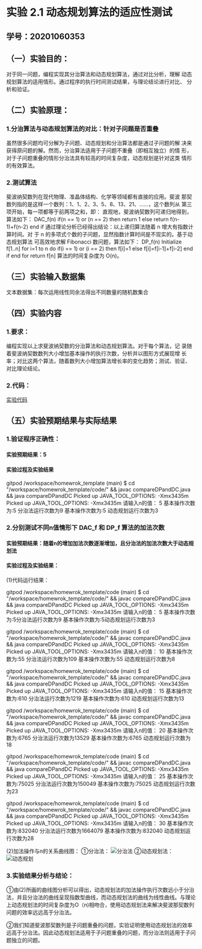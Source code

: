 # 实验 2.1 动态规划算法的适应性测试

## 学号：20201060353  

## （一）实验目的：  
对于同一问题，编程实现其分治算法和动态规划算法，通过对比分析，理解
动态规划算法的适用情形。通过程序的执行时间测试结果，与理论结论进行对比、
分析和验证。

## （二）实验原理：
### 1.分治算法与动态规划算法的对比：针对子问题是否重叠
虽然很多问题均可分解为子问题、动态规划和分治算法都是通过子问题的解
决来获得原问题的解。然而，分治算法适用于子问题不重叠（即相互独立）的情
形，对于子问题重叠的情形分治法具有较高的时间复杂度，动态规划是针对这类
情形的有效算法。
### 2.测试算法
斐波纳契数列在现代物理、准晶体结构、化学等领域都有直接的应用。斐波
那契数列指的是这样一个数列：1、1、2、3、5、8、13、21、……，这个数列从
第三项开始，每一项都等于前两项之和，即：
直观地，斐波纳契数列可递归地得到，算法如下：
DAC_f(n) 
if(n == 1) or (n == 2) then 
 return 1 
else 
return f(n-1)+f(n-2) 
end if 
通过理论分析已经得出结论：以上递归算法随着 n 增大有指数计算时间。对
于 n 的多项式个数的子问题，显然指数计算时间是不现实的。基于动态规划算法
可高效地求解 Fibonacci 数问题，算法如下：
DP_f(n) 
Initialize f[1..n] 
for i=1 to n do 
if(i == 1) or (i == 2) then 
 f[i]=1 
else 
f[i]=f[i-1]+f[i-2] 
end if 
end for 
return f[n] 
算法的时间复杂度为 O(n)。

## （三）实验输入数据集
文本数据集：每次运用线性同余法得出不同数量的随机数集合

## （四）实验内容
###  1.要求：
编程实现以上求斐波纳契数的分治算法和动态规划算法。对于每个算法，记
录随着斐波纳契数数列大小增加基本操作的执行次数，分析并以图形方式展现增
长率；对比这两个算法，随着数列大小增加算法增长率的变化趋势；测试、验证、
对比理论结论。
### 2.代码：
[实验代码](https://github.com/AlinaClr/homewrok_template/blob/main/code/compareDPandDC.java#L31)

## （五）实验预期结果与实际结果
### 1.验证程序正确性：

#### 实验预期结果：5

#### 实验过程及实验结果

gitpod /workspace/homewrok_template (main) $ cd "/workspace/homewrok_template/code/" && javac compareDPandDC.java && java compareDPandDC
Picked up JAVA_TOOL_OPTIONS:  -Xmx3435m
Picked up JAVA_TOOL_OPTIONS:  -Xmx3435m
请输入n的值：
5
基本操作次数为:5  分治法运行次数为9
基本操作次数为:5  动态规划运行次数为3

### 2.分别测试不同n值情形下 DAC_f 和 DP_f 算法的加法次数

#### 实验预期结果：随着n的增加加法次数逐渐增加，且分治法的加法次数大于动态规划法

#### 实验过程及实验结果：

(1)代码运行结果：

gitpod /workspace/homewrok_template/code (main) $ cd "/workspace/homewrok_template/code/" && javac compareDPandDC.java && java compareDPandDC
Picked up JAVA_TOOL_OPTIONS:  -Xmx3435m
Picked up JAVA_TOOL_OPTIONS:  -Xmx3435m
请输入n的值：
5
基本操作次数为:5分治法运行次数为9
基本操作次数为:5动态规划运行次数为3

gitpod /workspace/homewrok_template/code (main) $ cd "/workspace/homewrok_template/code/" && javac compareDPandDC.java && java compareDPandDC
Picked up JAVA_TOOL_OPTIONS:  -Xmx3435m
Picked up JAVA_TOOL_OPTIONS:  -Xmx3435m
请输入n的值：
10
基本操作次数为:55  分治法运行次数为109
基本操作次数为:55  动态规划运行次数为8

gitpod /workspace/homewrok_template/code (main) $ cd "/workspace/homewrok_template/code/" && javac compareDPandDC.java && java compareDPandDC
Picked up JAVA_TOOL_OPTIONS:  -Xmx3435m
Picked up JAVA_TOOL_OPTIONS:  -Xmx3435m
请输入n的值：
15
基本操作次数为:610  分治法运行次数为1219
基本操作次数为:610  动态规划运行次数为13

gitpod /workspace/homewrok_template/code (main) $ cd "/workspace/homewrok_template/code/" && javac compareDPandDC.java && java compareDPandDC
Picked up JAVA_TOOL_OPTIONS:  -Xmx3435m
Picked up JAVA_TOOL_OPTIONS:  -Xmx3435m
请输入n的值：
20
基本操作次数为:6765  分治法运行次数为13529
基本操作次数为:6765  动态规划运行次数为18

gitpod /workspace/homewrok_template/code (main) $ cd "/workspace/homewrok_template/code/" && javac compareDPandDC.java && java compareDPandDC
Picked up JAVA_TOOL_OPTIONS:  -Xmx3435m
Picked up JAVA_TOOL_OPTIONS:  -Xmx3435m
请输入n的值：
25
基本操作次数为:75025  分治法运行次数为150049
基本操作次数为:75025  动态规划运行次数为23

gitpod /workspace/homewrok_template/code (main) $ cd "/workspace/homewrok_template/code/" && javac compareDPandDC.java && java compareDPandDC
Picked up JAVA_TOOL_OPTIONS:  -Xmx3435m
Picked up JAVA_TOOL_OPTIONS:  -Xmx3435m
请输入n的值：
30
基本操作次数为:832040  分治法运行次数为1664079
基本操作次数为:832040  动态规划运行次数为28

(2)加法操作与n的关系曲线图：
①分治法：
![分治法](https://s3.bmp.ovh/imgs/2022/06/19/2473fa9a0799e18c.png)
②动态规划法：
![动态规划](https://s3.bmp.ovh/imgs/2022/06/19/1365f1c3b8591eec.png)

### 3.实验结果分析与结论：
①由(2)所画的曲线图分析可以得出，动态规划法的加法操作执行次数远小于分治法，并且分治法的曲线呈现指数型曲线，而动态规划法的曲线为线性曲线。与理论上动态规划法的时间复杂度为O（n)相吻合，使用动态规划法来解决斐波那契数列问题的效率远远高于分治法。

②我们知道斐波那契数列是子问题重叠的问题，实验证明使用动态规划法的效率远高于分治法。因此动态规划法适用于子问题重叠的问题，而分治法则适用于子问题独立的问题。








